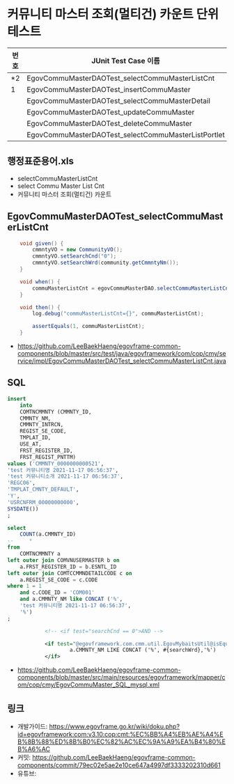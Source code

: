 # 커뮤니티 마스터 조회(멀티건) 카운트 단위테스트

|번호|JUnit Test Case 이름|
|-|-|
|*2|EgovCommuMasterDAOTest_selectCommuMasterListCnt|
|1|EgovCommuMasterDAOTest_insertCommuMaster|
||EgovCommuMasterDAOTest_selectCommuMasterDetail|
||EgovCommuMasterDAOTest_updateCommuMaster|
||EgovCommuMasterDAOTest_deleteCommuMaster|
||EgovCommuMasterDAOTest_selectCommuMasterListPortlet|

## 행정표준용어.xls

- selectCommuMasterListCnt
- select Commu Master List Cnt
- 커뮤니티 마스터 조회(멀티건) 카운트

## EgovCommuMasterDAOTest_selectCommuMasterListCnt

```java
	void given() {
		cmmntyVO = new CommunityVO();
		cmmntyVO.setSearchCnd("0");
		cmmntyVO.setSearchWrd(community.getCmmntyNm());
	}

	void when() {
		commuMasterListCnt = egovCommuMasterDAO.selectCommuMasterListCnt(cmmntyVO);
	}

	void then() {
		log.debug("commuMasterListCnt={}", commuMasterListCnt);

		assertEquals(1, commuMasterListCnt);
	}
```

- https://github.com/LeeBaekHaeng/egovframe-common-components/blob/master/src/test/java/egovframework/com/cop/cmy/service/impl/EgovCommuMasterDAOTest_selectCommuMasterListCnt.java

## SQL

```sql
insert
    into
    COMTNCMMNTY (CMMNTY_ID,
    CMMNTY_NM,
    CMMNTY_INTRCN,
    REGIST_SE_CODE,
    TMPLAT_ID,
    USE_AT,
    FRST_REGISTER_ID,
    FRST_REGIST_PNTTM)
values ('CMMNTY_0000000000521',
'test 커뮤니티명 2021-11-17 06:56:37',
'test 커뮤니티소개 2021-11-17 06:56:37',
'REGC06',
'TMPLAT_CMNTY_DEFAULT',
'Y',
'USRCNFRM_00000000000',
SYSDATE())
;

select
    COUNT(a.CMMNTY_ID)
--     *
from
    COMTNCMMNTY a
left outer join COMVNUSERMASTER b on
    a.FRST_REGISTER_ID = b.ESNTL_ID
left outer join COMTCCMMNDETAILCODE c on
    a.REGIST_SE_CODE = c.CODE
where 1 = 1
    and c.CODE_ID = 'COM001'
    and a.CMMNTY_NM like CONCAT ('%',
    'test 커뮤니티명 2021-11-17 06:56:37',
    '%')
;
```

```xml
			<!-- <if test="searchCnd == 0">AND -->

			<if test="@egovframework.com.cmm.util.EgovMybaitsUtil@isEquals(searchCnd, '0')">AND
					a.CMMNTY_NM LIKE CONCAT ('%', #{searchWrd},'%') 		
			</if>
```

- https://github.com/LeeBaekHaeng/egovframe-common-components/blob/master/src/main/resources/egovframework/mapper/com/cop/cmy/EgovCommuMaster_SQL_mysql.xml

## 링크

- 개발가이드: https://www.egovframe.go.kr/wiki/doku.php?id=egovframework:com:v3.10:cop:cmt:%EC%BB%A4%EB%AE%A4%EB%8B%88%ED%8B%B0%EC%82%AC%EC%9A%A9%EA%B4%80%EB%A6%AC
- 커밋: https://github.com/LeeBaekHaeng/egovframe-common-components/commit/79ec02e5ae2e10ce647a4997df3333202310d661
- 유튜브: 

